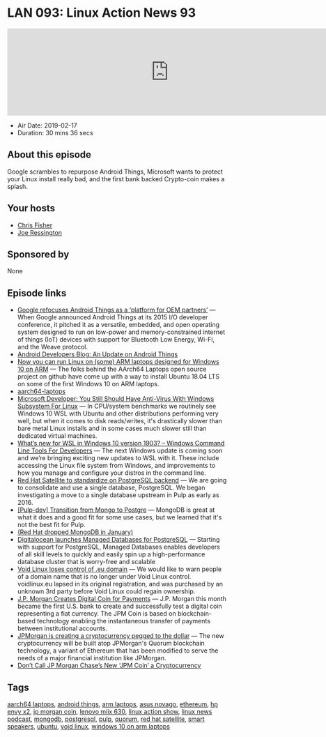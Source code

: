 # LAN 093: Linux Action News 93

<iframe src="https://player.fireside.fm/v2/DAcK9LdX+EBRTNuM_?theme=dark" width="740" height="200" frameborder="0" scrolling="no"></iframe>

* Air Date: 2019-02-17
* Duration: 30 mins 36 secs

## About this episode

Google scrambles to repurpose Android Things, Microsoft wants to protect your Linux install really bad, and the first bank backed Crypto-coin makes a splash.

## Your hosts
* [Chris Fisher](https://linuxactionnews.com/hosts/chris)
* [Joe Ressington](https://linuxactionnews.com/hosts/joe)

## Sponsored by

None



## Episode links

  * [Google refocuses Android Things as a ‘platform for OEM partners’](https://venturebeat.com/2019/02/12/google-refocuses-android-thing-as-a-platform-for-oem-partners/ "Google refocuses Android Things as a ‘platform for OEM partners’") — When Google announced Android Things at its 2015 I/O developer conference, it pitched it as a versatile, embedded, and open operating system designed to run on low-power and memory-constrained internet of things (IoT) devices with support for Bluetooth Low Energy, Wi-Fi, and the Weave protocol. 
  * [Android Developers Blog: An Update on Android Things](https://android-developers.googleblog.com/2019/02/an-update-on-android-things.html "Android Developers Blog: An Update on Android Things")
  * [Now you can run Linux on (some) ARM laptops designed for Windows 10 on ARM](https://liliputing.com/2019/02/now-you-can-run-linux-on-some-arm-laptops-designed-for-windows-10-on-arm.html "Now you can run Linux on \(some\) ARM laptops designed for Windows 10 on ARM") — The folks behind the AArch64 Laptops open source project on github have come up with a way to install Ubuntu 18.04 LTS on some of the first Windows 10 on ARM laptops.
  * [aarch64-laptops](https://github.com/aarch64-laptops "aarch64-laptops")
  * [Microsoft Developer: You Still Should Have Anti-Virus With Windows Subsystem For Linux](https://www.phoronix.com/scan.php?page=news_item&px=Windows-Defender-WSL-Needed "Microsoft Developer: You Still Should Have Anti-Virus With Windows Subsystem For Linux") — In CPU/system benchmarks we routinely see Windows 10 WSL with Ubuntu and other distributions performing very well, but when it comes to disk reads/writes, it's drastically slower than bare metal Linux installs and in some cases much slower still than dedicated virtual machines.
  * [What’s new for WSL in Windows 10 version 1903? – Windows Command Line Tools For Developers](https://blogs.msdn.microsoft.com/commandline/2019/02/15/whats-new-for-wsl-in-windows-10-version-1903/ "What’s new for WSL in Windows 10 version 1903? – Windows Command Line Tools For Developers") — The next Windows update is coming soon and we’re bringing exciting new updates to WSL with it. These include accessing the Linux file system from Windows, and improvements to how you manage and configure your distros in the command line.
  * [Red Hat Satellite to standardize on PostgreSQL backend](https://www.redhat.com/en/blog/red-hat-satellite-standardize-postgresql-backend "Red Hat Satellite to standardize on PostgreSQL backend") — We are going to consolidate and use a single database, PostgreSQL. We began investigating a move to a single database upstream in Pulp as early as 2016.
  * [[Pulp-dev] Transition from Mongo to Postgre](https://www.redhat.com/archives/pulp-dev/2016-September/msg00030.html "\[Pulp-dev\] Transition from Mongo to Postgre") — MongoDB is great at what it does and a good fit for some use cases, but we learned that it's not the best fit for Pulp. 
  * [(Red Hat dropped MongoDB in January)](https://www.theregister.co.uk/2019/01/17/red_hat_mongodb/ "\(Red Hat dropped MongoDB in January\)")
  * [Digitalocean launches Managed Databases for PostgreSQL](https://blog.digitalocean.com/announcing-managed-databases-for-postgresql/ "Digitalocean launches Managed Databases for PostgreSQL") — Starting with support for PostgreSQL, Managed Databases enables developers of all skill levels to quickly and easily spin up a high-performance database cluster that is worry-free and scalable
  * [Void Linux loses control of .eu domain](https://voidlinux.org/news/2019/02/voidlinux-eu-gone.html "Void Linux loses control of .eu domain") — We would like to warn people of a domain name that is no longer under Void Linux control. voidlinux.eu lapsed in its original registration, and was purchased by an unknown 3rd party before Void Linux could regain ownership. 
  * [J.P. Morgan Creates Digital Coin for Payments](https://www.jpmorgan.com/global/news/digital-coin-payments "J.P. Morgan Creates Digital Coin for Payments") — J.P. Morgan this month became the first U.S. bank to create and successfully test a digital coin representing a fiat currency. The JPM Coin is based on blockchain-based technology enabling the instantaneous transfer of payments between institutional accounts.
  * [JPMorgan is creating a cryptocurrency pegged to the dollar](https://arstechnica.com/tech-policy/2019/02/jpmorgan-is-creating-a-cryptocurrency-pegged-to-the-dollar/ "JPMorgan is creating a cryptocurrency pegged to the dollar") — The new cryptocurrency will be built atop JPMorgan's Quorum blockchain technology, a variant of Ethereum that has been modified to serve the needs of a major financial institution like JPMorgan.
  * [Don’t Call JP Morgan Chase’s New ‘JPM Coin’ a Cryptocurrency](https://motherboard.vice.com/en_us/article/8xy55b/jp-morgan-chases-jpm-coin-isnt-a-cryptocurrencyi "Don’t Call JP Morgan Chase’s New ‘JPM Coin’ a Cryptocurrency")



## Tags

[aarch64 laptops](https://linuxactionnews.com/tags/aarch64%20laptops), [android things](https://linuxactionnews.com/tags/android%20things), [arm laptops](https://linuxactionnews.com/tags/arm%20laptops), [asus novago](https://linuxactionnews.com/tags/asus%20novago), [ethereum](https://linuxactionnews.com/tags/ethereum), [hp envy x2](https://linuxactionnews.com/tags/hp%20envy%20x2), [jp morgan coin](https://linuxactionnews.com/tags/jp%20morgan%20coin), [lenovo miix 630](https://linuxactionnews.com/tags/lenovo%20miix%20630), [linux action show](https://linuxactionnews.com/tags/linux%20action%20show), [linux news podcast](https://linuxactionnews.com/tags/linux%20news%20podcast), [mongodb](https://linuxactionnews.com/tags/mongodb), [postgresql](https://linuxactionnews.com/tags/postgresql), [pulp](https://linuxactionnews.com/tags/pulp), [quorum](https://linuxactionnews.com/tags/quorum), [red hat satellite](https://linuxactionnews.com/tags/red%20hat%20satellite), [smart speakers](https://linuxactionnews.com/tags/smart%20speakers), [ubuntu](https://linuxactionnews.com/tags/ubuntu), [void linux](https://linuxactionnews.com/tags/void%20linux), [windows 10 on arm laptops](https://linuxactionnews.com/tags/windows%2010%20on%20arm%20laptops)